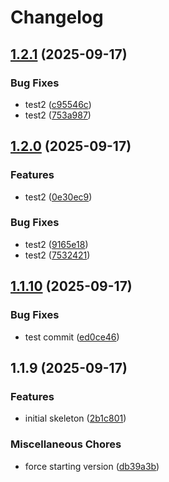 # Changelog

## [1.2.1](https://github.com/MeisamHakimi/release-please-test/compare/v1.2.0...v1.2.1) (2025-09-17)


### Bug Fixes

* test2 ([c95546c](https://github.com/MeisamHakimi/release-please-test/commit/c95546ca38db3eb513ee0922df81bceb2744137d))
* test2 ([753a987](https://github.com/MeisamHakimi/release-please-test/commit/753a987539dc851b57aa63e15f93855c439829da))

## [1.2.0](https://github.com/MeisamHakimi/release-please-test/compare/v1.1.10...v1.2.0) (2025-09-17)


### Features

* test2 ([0e30ec9](https://github.com/MeisamHakimi/release-please-test/commit/0e30ec988eb1b2429d2d520e9632816edbd6381e))


### Bug Fixes

* test2 ([9165e18](https://github.com/MeisamHakimi/release-please-test/commit/9165e180eca767fe89397390f592f95a2a0a3ac9))
* test2 ([7532421](https://github.com/MeisamHakimi/release-please-test/commit/7532421f129024434df5ba0038f64e6878f28eac))

## [1.1.10](https://github.com/MeisamHakimi/release-please-test/compare/v1.1.9...v1.1.10) (2025-09-17)


### Bug Fixes

* test commit ([ed0ce46](https://github.com/MeisamHakimi/release-please-test/commit/ed0ce4628def2424b158a7c2940baefc5fe3058d))

## 1.1.9 (2025-09-17)


### Features

* initial skeleton ([2b1c801](https://github.com/MeisamHakimi/release-please-test/commit/2b1c801b4c28649bd852368bc925fae165326c48))


### Miscellaneous Chores

* force starting version ([db39a3b](https://github.com/MeisamHakimi/release-please-test/commit/db39a3bf87c9af93575d2ecc5960181dd4418f31))
